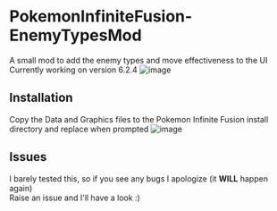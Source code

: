 # PokemonInfiniteFusion-EnemyTypesMod
A small mod to add the enemy types and move effectiveness to the UI \
Currently working on version 6.2.4
![image](https://github.com/user-attachments/assets/6a132cd2-156f-4e58-9872-138b0503ce7a)


## Installation
Copy the Data and Graphics files to the Pokemon Infinite Fusion install directory and replace when prompted
![image](https://github.com/user-attachments/assets/0b474051-f0b9-4418-8c0f-dc5f453ad152)

## Issues
I barely tested this, so if you see any bugs I apologize (it **WILL** happen again) \
Raise an issue and I'll have a look :)
